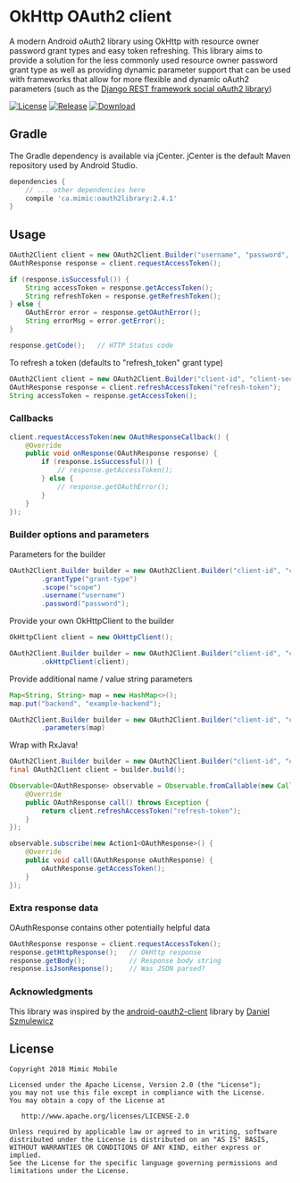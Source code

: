 # OkHttp OAuth2 client

A modern Android oAuth2 library using OkHttp with resource owner password grant types and easy token refreshing.
This library aims to provide a solution for the less commonly used resource owner password grant type as well as providing dynamic parameter support that can be used with frameworks that allow for more flexible and dynamic oAuth2 parameters (such as the [Django REST framework social oAuth2 library](https://github.com/PhilipGarnero/django-rest-framework-social-oauth2))

[![License](https://img.shields.io/badge/License-Apache%202.0-yellow.svg)](https://opensource.org/licenses/Apache-2.0)
[![Release](https://jitpack.io/v/mimicmobile/okhttp-oauth2-client.svg)](https://jitpack.io/#mimicmobile/okhttp-oauth2-client)
[![Download](https://api.bintray.com/packages/corcoran/maven/ca.mimic%3Aoauth2library/images/download.svg) ](https://bintray.com/corcoran/maven/ca.mimic%3Aoauth2library/_latestVersion)

## Gradle

The Gradle dependency is available via jCenter. jCenter is the default Maven repository used by Android Studio.

```gradle
dependencies {
    // ... other dependencies here
    compile 'ca.mimic:oauth2library:2.4.1'
}
```

## Usage

```java
OAuth2Client client = new OAuth2Client.Builder("username", "password", "client-id", "client-secret", "site").build();
OAuthResponse response = client.requestAccessToken();

if (response.isSuccessful()) {
    String accessToken = response.getAccessToken();
    String refreshToken = response.getRefreshToken();
} else {
    OAuthError error = response.getOAuthError();
    String errorMsg = error.getError();
}

response.getCode();   // HTTP Status code
```

To refresh a token (defaults to "refresh_token" grant type)

```java
OAuth2Client client = new OAuth2Client.Builder("client-id", "client-secret", "site").build();
OAuthResponse response = client.refreshAccessToken("refresh-token");
String accessToken = response.getAccessToken();
```

### Callbacks

```java
client.requestAccessToken(new OAuthResponseCallback() {
    @Override
    public void onResponse(OAuthResponse response) {
        if (response.isSuccessful()) {
            // response.getAccessToken();
        } else {
            // response.getOAuthError();
        }
    }
});
```

### Builder options and parameters

Parameters for the builder

```java
OAuth2Client.Builder builder = new OAuth2Client.Builder("client-id", "client-secret", "site")
        .grantType("grant-type")
        .scope("scope")
        .username("username")
        .password("password");
```

Provide your own OkHttpClient to the builder

```java
OkHttpClient client = new OkHttpClient();

OAuth2Client.Builder builder = new OAuth2Client.Builder("client-id", "client-secret", "site")
        .okHttpClient(client);
```

Provide additional name / value string parameters

```java
Map<String, String> map = new HashMap<>();
map.put("backend", "example-backend");

OAuth2Client.Builder builder = new OAuth2Client.Builder("client-id", "client-secret", "site")
        .parameters(map)
```

Wrap with RxJava!

```java
OAuth2Client.Builder builder = new OAuth2Client.Builder("client-id", "client-secret", "http://localhost:8000/auth/token");
final OAuth2Client client = builder.build();

Observable<OAuthResponse> observable = Observable.fromCallable(new Callable<OAuthResponse>() {
    @Override
    public OAuthResponse call() throws Exception {
        return client.refreshAccessToken("refresh-token");
    }
});

observable.subscribe(new Action1<OAuthResponse>() {
    @Override
    public void call(OAuthResponse oAuthResponse) {
        oAuthResponse.getAccessToken();
    }
});
```

### Extra response data
OAuthResponse contains other potentially helpful data
```java
OAuthResponse response = client.requestAccessToken();
response.getHttpResponse();   // OkHttp response
response.getBody();           // Response body string
response.isJsonResponse();    // Was JSON parsed?
```

### Acknowledgments

This library was inspired by the [android-oauth2-client](https://github.com/danielsz/android-oauth2-client) library by [Daniel Szmulewicz](https://github.com/danielsz)

## License

```
Copyright 2018 Mimic Mobile

Licensed under the Apache License, Version 2.0 (the "License");
you may not use this file except in compliance with the License.
You may obtain a copy of the License at

   http://www.apache.org/licenses/LICENSE-2.0

Unless required by applicable law or agreed to in writing, software
distributed under the License is distributed on an "AS IS" BASIS,
WITHOUT WARRANTIES OR CONDITIONS OF ANY KIND, either express or implied.
See the License for the specific language governing permissions and
limitations under the License.
```

